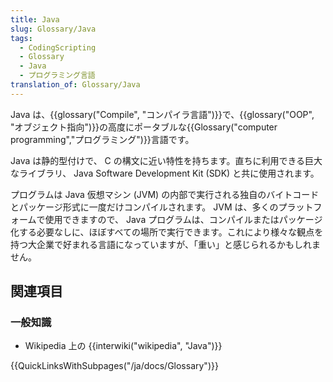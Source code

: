 ```yaml
---
title: Java
slug: Glossary/Java
tags:
  - CodingScripting
  - Glossary
  - Java
  - プログラミング言語
translation_of: Glossary/Java
---
```

<p>Java は、{{glossary("Compile", "コンパイラ言語")}}で、{{glossary("OOP", "オブジェクト指向")}}の高度にポータブルな{{Glossary("computer programming","プログラミング")}}言語です。</p>

<p>Java は静的型付けで、 C の構文に近い特性を持ちます。直ちに利用できる巨大なライブラリ、 Java Software Development Kit (SDK) と共に使用されます。</p>

<p>プログラムは Java 仮想マシン (JVM) の内部で実行される独自のバイトコードとパッケージ形式に一度だけコンパイルされます。 JVM は、多くのプラットフォームで使用できますので、 Java プログラムは、コンパイルまたはパッケージ化する必要なしに、ほぼすべての場所で実行できます。これにより様々な観点を持つ大企業で好まれる言語になっていますが、「重い」と感じられるかもしれません。</p>

<h2 id="Learn_more" name="Learn_more">関連項目</h2>

<h3 id="General_knowledge" name="General_knowledge">一般知識</h3>

<ul>
 <li>Wikipedia 上の {{interwiki("wikipedia", "Java")}}</li>
</ul>

<div>{{QuickLinksWithSubpages("/ja/docs/Glossary")}}</div>
